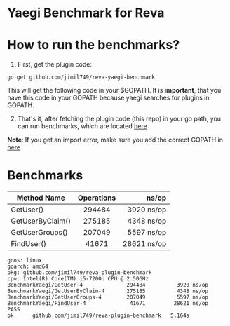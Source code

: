 # Yaegi Benchmark for Reva

# How to run the benchmarks?

1. First, get the plugin code:
```
go get github.com/jimil749/reva-yaegi-benchmark
```
This will get the following code in your $GOPATH. It is **important**, that you have this code in your GOPATH because yaegi searches for plugins in GOPATH.

2. That's it, after fetching the plugin code (this repo) in your go path, you can run benchmarks, which are located [here](https://github.com/jimil749/reva-plugin-benchmark)

**Note**: If you get an import error, make sure you add the correct GOPATH in [here](https://github.com/jimil749/reva-plugin-benchmark/blob/main/main_test.go#L32)

# Benchmarks

| Method Name                       | Operations  | ns/op       |
| -------------------------- |:-----------:| -----------:|
| GetUser()                  | 294484       | 3920 ns/op |
| GetUserByClaim()           | 275185       | 4348 ns/op |
| GetUserGroups()            | 207049       | 5597 ns/op |
| FindUser()                 | 41671      | 28621 ns/op |


```
goos: linux
goarch: amd64
pkg: github.com/jimil749/reva-plugin-benchmark
cpu: Intel(R) Core(TM) i5-7200U CPU @ 2.50GHz
BenchmarkYaegi/GetUser-4         	  294484	      3920 ns/op
BenchmarkYaegi/GetUserByClaim-4  	  275185	      4348 ns/op
BenchmarkYaegi/GetUserGroups-4   	  207049	      5597 ns/op
BenchmarkYaegi/FindUser-4        	   41671	     28621 ns/op
PASS
ok  	github.com/jimil749/reva-plugin-benchmark	5.164s

```